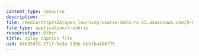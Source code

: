 ```yaml
---
content_type: resource
description: ''
file: /media/https%3A/open-learning-course-data-rc.s3.amazonaws.com/9-00sc-introduction-to-psychology-fall-2011/84b35d7d271f5e3a93bbbbbfba406f75_2fbrl6WoIyo.vtt
file_type: application/x-subrip
resourcetype: Other
title: 3play caption file
uid: 84b35d7d-271f-5e3a-93bb-bbbfba406f75
---
```

